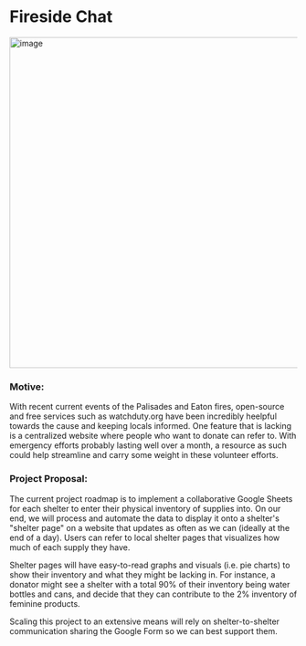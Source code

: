 # Fireside Chat

<img width="580" alt="image" src="https://github.com/user-attachments/assets/fbd9b0b7-12d2-4e89-977a-e39c723c7d61" />

### Motive:

With recent current events of the Palisades and Eaton fires, open-source and free services such as watchduty.org  have been incredibly heelpful towards the cause and keeping locals informed. One feature that is lacking is a centralized website where people who want to donate can refer to. With emergency efforts probably lasting well over a month, a resource as such could help streamline and carry some weight in these volunteer efforts. 


### Project Proposal:

The current project roadmap is to implement a collaborative Google Sheets for each shelter to enter their physical inventory of supplies  into. On our end, we will process and automate the data to display it onto a shelter's "shelter page" on a website that updates as often as we can (ideally at the end of a day). Users can refer to local shelter pages that visualizes how much of each supply they have. 

Shelter pages will have easy-to-read graphs and visuals (i.e. pie charts) to show their inventory and what they might be lacking in. For instance, a donator might see a shelter with a total 90% of their inventory being water bottles and cans, and decide that they can contribute to the 2% inventory of feminine products.

Scaling this project to an extensive means will rely on shelter-to-shelter communication sharing the Google Form so we can best support them.
